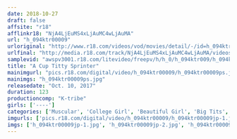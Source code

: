 ```yaml
---
date: 2018-10-27
draft: false
affsite: "r18"
afflinkr18: "NjA4LjEuMS4xLjAuMC4wLjAuMA"
url: "h_094ktr00009"
urloriginal: "http://www.r18.com/videos/vod/movies/detail/-/id=h_094ktr00009"
urlfinal: "http://media.r18.com/track/NjA4LjEuMS4xLjAuMC4wLjAuMA/videos/vod/movies/detail/-/id=h_094ktr00009"
samplevid: "awspv3001.r18.com/litevideo/freepv/h/h_0/h_094ktr009/h_094ktr009_dmb_w.mp4"
title: "A Cup Titty Sprinter"
mainimgurl: "pics.r18.com/digital/video/h_094ktr00009/h_094ktr00009ps.jpg"
mainimgs: "h_094ktr00009ps.jpg"
releasedate: "Oct. 10, 2017"
duration: 123
productioncomp: "K-tribe"
girls: ['----']
categories: ['Muscular', 'College Girl', 'Beautiful Girl', 'Big Tits', 'Petite', 'Youthful', 'Shaved Pussy', 'Sports', 'Hi-Def']
imgurls: ['pics.r18.com/digital/video/h_094ktr00009/h_094ktr00009jp-1.jpg', 'pics.r18.com/digital/video/h_094ktr00009/h_094ktr00009jp-2.jpg', 'pics.r18.com/digital/video/h_094ktr00009/h_094ktr00009jp-3.jpg', 'pics.r18.com/digital/video/h_094ktr00009/h_094ktr00009jp-4.jpg', 'pics.r18.com/digital/video/h_094ktr00009/h_094ktr00009jp-5.jpg', 'pics.r18.com/digital/video/h_094ktr00009/h_094ktr00009jp-6.jpg', 'pics.r18.com/digital/video/h_094ktr00009/h_094ktr00009jp-7.jpg', 'pics.r18.com/digital/video/h_094ktr00009/h_094ktr00009jp-8.jpg', 'pics.r18.com/digital/video/h_094ktr00009/h_094ktr00009jp-9.jpg', 'pics.r18.com/digital/video/h_094ktr00009/h_094ktr00009jp-10.jpg', 'pics.r18.com/digital/video/h_094ktr00009/h_094ktr00009jp-11.jpg', 'pics.r18.com/digital/video/h_094ktr00009/h_094ktr00009jp-12.jpg', 'pics.r18.com/digital/video/h_094ktr00009/h_094ktr00009jp-13.jpg', 'pics.r18.com/digital/video/h_094ktr00009/h_094ktr00009jp-14.jpg', 'pics.r18.com/digital/video/h_094ktr00009/h_094ktr00009jp-15.jpg', 'pics.r18.com/digital/video/h_094ktr00009/h_094ktr00009jp-16.jpg', 'pics.r18.com/digital/video/h_094ktr00009/h_094ktr00009jp-17.jpg', 'pics.r18.com/digital/video/h_094ktr00009/h_094ktr00009jp-18.jpg', 'pics.r18.com/digital/video/h_094ktr00009/h_094ktr00009jp-19.jpg', 'pics.r18.com/digital/video/h_094ktr00009/h_094ktr00009jp-20.jpg']
imgs: ['h_094ktr00009jp-1.jpg', 'h_094ktr00009jp-2.jpg', 'h_094ktr00009jp-3.jpg', 'h_094ktr00009jp-4.jpg', 'h_094ktr00009jp-5.jpg', 'h_094ktr00009jp-6.jpg', 'h_094ktr00009jp-7.jpg', 'h_094ktr00009jp-8.jpg', 'h_094ktr00009jp-9.jpg', 'h_094ktr00009jp-10.jpg', 'h_094ktr00009jp-11.jpg', 'h_094ktr00009jp-12.jpg', 'h_094ktr00009jp-13.jpg', 'h_094ktr00009jp-14.jpg', 'h_094ktr00009jp-15.jpg', 'h_094ktr00009jp-16.jpg', 'h_094ktr00009jp-17.jpg', 'h_094ktr00009jp-18.jpg', 'h_094ktr00009jp-19.jpg', 'h_094ktr00009jp-20.jpg']
---
```

